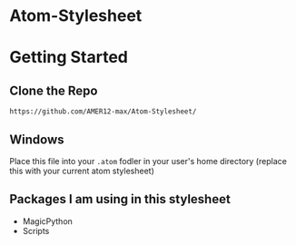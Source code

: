 # Atom-Stylesheet

# Getting Started

## Clone the Repo

````
https://github.com/AMER12-max/Atom-Stylesheet/
````

## Windows

Place this file into your ```.atom``` fodler in your user's home directory (replace this with your current atom stylesheet)

## Packages I am using in this stylesheet
* MagicPython
* Scripts

